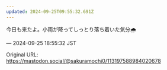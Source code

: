 ```yaml
---
updated: 2024-09-25T09:55:32.691Z
---
```


<p>今日も来たよ。小雨が降ってしっとり落ち着いた気分🌧️</p>

&mdash; 2024-09-25 18:55:32 JST

Original URL: https://mastodon.social/@sakuramochi0/113197588984020678
